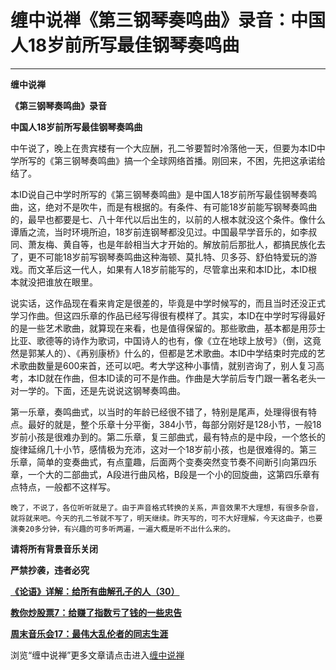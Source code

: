 缠中说禅《第三钢琴奏鸣曲》录音：中国人18岁前所写最佳钢琴奏鸣曲
====

			

**                         **

**缠中说禅**

**《第三钢琴奏鸣曲》录音**

**中国人18岁前所写最佳钢琴奏鸣曲**

                                               

   中午说了，晚上在贵宾楼有一个大应酬，孔二爷要暂时冷落他一天，但要为本ID中学所写的《第三钢琴奏鸣曲》搞一个全球网络首播。刚回来，不困，先把这承诺给结了。

   本ID说自己中学时所写的《第三钢琴奏鸣曲》是中国人18岁前所写最佳钢琴奏鸣曲，这，绝对不是吹牛，而是有根据的。有条件、有可能18岁前能写钢琴奏鸣曲的，最早也都要是七、八十年代以后出生的，以前的人根本就没这个条件。像什么谭盾之流，当时环境所迫，18岁前连钢琴都没见过。中国最早学音乐的，如李叔同、萧友梅、黄自等，也是年龄相当大才开始的。解放前后那批人，都搞民族化去了，更不可能18岁前写钢琴奏鸣曲这种海顿、莫扎特、贝多芬、舒伯特爱玩的游戏。而文革后这一代人，如果有人18岁前能写的，尽管拿出来和本ID比，本ID根本就没把谁放在眼里。

   说实话，这作品现在看来肯定是很差的，毕竟是中学时候写的，而且当时还没正式学习作曲。但这四乐章的作品已经写得很有模样了。其实，本ID在中学时写得最好的是一些艺术歌曲，就算现在来看，也是值得保留的。那些歌曲，基本都是用莎士比亚、歌德等的诗作为歌词，中国诗人的也有，像《立在地球上放号》（倒，这竟然是郭某人的）、《再别康桥》什么的，但都是艺术歌曲。本ID中学结束时完成的艺术歌曲数量是600来首，还可以吧。考大学这种小事情，就别咨询了，别人复习高考，本ID就在作曲，但本ID读的可不是作曲。作曲是大学前后专门跟一著名老头一对一学的。下面，还是先说说这钢琴奏鸣曲。

   第一乐章，奏鸣曲式，以当时的年龄已经很不错了，特别是尾声，处理得很有特点。最好的就是，整个乐章十分平衡，384小节，每部分刚好是128小节，一般18岁前小孩是很难办到的。第二乐章，复三部曲式，最有特点的是中段，一个悠长的旋律延绵几十小节，感情极为充沛，这对一个18岁前小孩，也是很难得的。第三乐章，简单的变奏曲式，有点童趣，后面两个变奏突然变节奏不间断引向第四乐章，一个大的二部曲式，A段进行曲风格，B段是一个小的回旋曲，这第四乐章有点特点，一般都不这样写。

    晚了，不说了，各位听听就是了。由于声音格式转换的关系，声音效果不大理想，有很多杂音，就将就来吧。今天的孔二爷就不写了，明天继续。昨天写的，可不大好理解，今天这曲子，也要演奏20多分钟，有兴趣的可多听两遍，一遍大概是听不出什么来的。

**请将所有背景音乐关闭**

**严禁抄袭，违者必究**

[**《论语》详解：给所有曲解孔子的人（30）**](http://blog.sina.com.cn/u/486e105c01000757)

[**教你炒股票7：给赚了指数亏了钱的一些忠告**](http://blog.sina.com.cn/u/486e105c0100075q)

[**周末音乐会17：最伟大乱伦者的同志生涯**](http://blog.sina.com.cn/u/486e105c01000772)

[](http://blog.sina.com.cn/u/486e105c010006sw)

浏览“缠中说禅”更多文章请点击进入[缠中说禅](http://blog.sina.com.cn/m/chzhshch)
